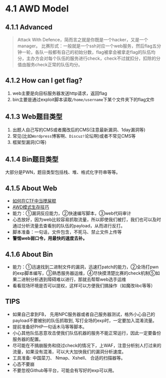 # 4.1 AWD Model

## 4.1.1 Advanced

> Attack With Defence，简而言之就是你既是一个hacker，又是一个manager。
> 比赛形式：一般就是一个ssh对应一个web服务，然后flag五分钟一轮，各队一般都有自己的初始分数，flag被拿会被拿走flag的队伍均分，主办方会对每个队伍的服务进行check，check不过就扣分，扣除的分值由服务check正常的队伍均分。

## 4.1.2 How can I get flag?

1. web主要是向目标服务器发送http请求，返回flag
2. bin主要是通过exploit脚本读取`/home/username`下某个文件夹下的flag文件

## 4.1.3 Web题目类型

1. 出题人自己写的CMS或者魔改后的CMS(注意最新漏洞、1day漏洞等)
2. 常见(比如`Wordpress`博客啊、`Discuz!`论坛啊)或者不常见CMS等
3. 框架型漏洞(CI等)

## 4.1.4 Bin题目类型

大部分是PWN，题目类型包括栈、堆、格式化字符串等等。

## 4.1.5 About Web

- [如何在CTF中当搅屎棍](http://www.mamicode.com/info-detail-1590551.html)
- [AWD模式生存技巧](http://bobao.360.cn/ctf/detail/169.html)
- 能力：①漏洞反应能力，②快速编写脚本，③web代码审计
- 心态放好，因为web比较容易抓取流量，所以即使我们被打，我们也可以及时通过分析流量去查看别的队伍的payload，从而进行反打。
- 脚本准备：一句话，文件包含，不死马、禁止文件上传等
- **警惕web弱口令，用最快的速度去补。**

## 4.1.6 About Bin

- 能力：①迅速找到二进制文件的漏洞，迅速打patch的能力，②全场打pwn的exp脚本编写，③熟悉服务器运维，④尽快摸清楚比赛的check机制⑤如果二进制分析遇到障碍难以进行，那就去帮帮web选手运维
- 看看现场环境是否可以提权，这样可以方便我们搞操作（如魔改libc等等）

## TIPS

- 如果自己拿到FB， 先用NPC服务器或者自己服务器测试，格外小心自己的payload不要被别的队伍抓取到, 写打全场的exp时，一定要加入混淆流量。
- 提前准备好PHP一句话木马等等脚本。
- 小心其他队伍恶意攻击使我们队伍机器的服务不能正常运行，因此一定要备份服务器的配置。
- 尽可能在不搞崩服务和绕过check的情况下，上WAF，注意分析别人打过来的流量，如果没有混淆，可以大大加快我们的漏洞分析速度。
- 工具准备: 中国菜刀、 Nmap、Xshell、 合适的扫描器等。
- 心态不要崩
- 不要忽视Github等平台，可能会有写好的exp可以用。